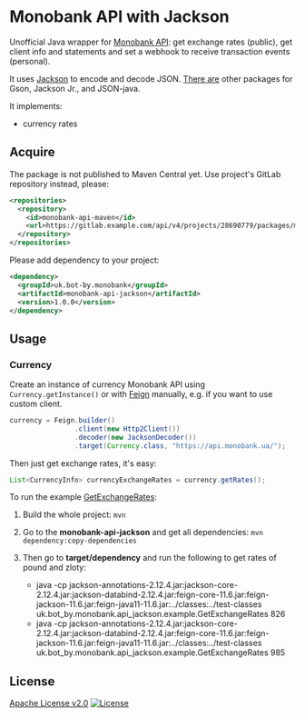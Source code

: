 # Monobank API with Jackson

Unofficial Java wrapper for [Monobank API][monobank-api]: get exchange rates (public),
get client info and statements and set a webhook to receive transaction
events (personal).

It uses [Jackson][jackson] to encode and decode JSON.
[There are][parent] other packages for Gson, Jackson Jr., and JSON-java.

It implements:

-   currency rates

## Acquire

The package is not published to Maven Central yet.
Use project's GitLab repository instead, please:

```xml
<repositories>
  <repository>
    <id>monobank-api-maven</id>
    <url>https://gitlab.example.com/api/v4/projects/28690779/packages/maven</url>
  </repository>
</repositories>
```

Please add dependency to your project:

```xml
<dependency>
  <groupId>uk.bot-by.monobank</groupId>
  <artifactId>monobank-api-jackson</artifactId>
  <version>1.0.0</version>
</dependency>
```

## Usage

### Currency

Create an instance of currency Monobank API using `Currency.getInstance()`
or with [Feign][feign] manually, e.g. if you want to use custom client.

```java
currency = Feign.builder()
                .client(new Http2Client())
                .decoder(new JacksonDecoder())
                .target(Currency.class, "https://api.monobank.ua/");
```

Then just get exchange rates, it's easy:

```java
List<CurrencyInfo> currencyExchangeRates = currency.getRates();
```

To run the example [GetExchangeRates][example]:

1.  Build the whole project:
    `mvn`

2.  Go to the **monobank-api-jackson** and get all dependencies:
    `mvn dependency:copy-dependencies`

3.  Then go to **target/dependency** and run the following to get rates of pound and zloty:

    -   java -cp jackson-annotations-2.12.4.jar:jackson-core-2.12.4.jar:jackson-databind-2.12.4.jar:feign-core-11.6.jar:feign-jackson-11.6.jar:feign-java11-11.6.jar:../classes:../test-classes uk.bot_by.monobank.api_jackson.example.GetExchangeRates 826
    -   java -cp jackson-annotations-2.12.4.jar:jackson-core-2.12.4.jar:jackson-databind-2.12.4.jar:feign-core-11.6.jar:feign-jackson-11.6.jar:feign-java11-11.6.jar:../classes:../test-classes uk.bot_by.monobank.api_jackson.example.GetExchangeRates 985

## License

[Apache License v2.0](../LICENSE)
[![License](https://img.shields.io/badge/license-Apache%202.0-blue.svg?style=flat)](http://www.apache.org/licenses/LICENSE-2.0.html)

[monobank-api]: https://api.monobank.ua/docs/ "Monobank API to get statements and account balances"
[jackson]: https://github.com/FasterXML/jackson "JSON for Java"
[parent]: https://gitlab.com/bot-by/monobank-api/ "Java wrapper for Monobank API"
[feign]: https://github.com/OpenFeign/feign "Feign makes writing java http clients easier."
[example]: src/test/java/uk/bot_by/monobank/api_jackson/example/GetExchangeRates.java
